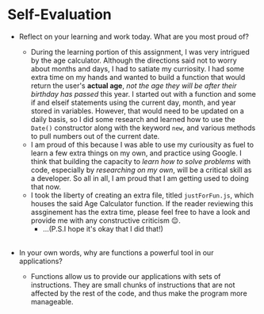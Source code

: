 # Self-Evaluation

- Reflect on your learning and work today. What are you most proud of?
    - During the learning portion of this assignment, I was very intrigued by the age calculator. Although the directions said not to worry about months and days, I had to satiate my curriosity. I had some extra time on my hands and wanted to build a function that would return the user's **actual age**, *not the age they will be after their birthday has passed* this year. I started out with a function and some if and elseif statements using the current day, month, and year stored in variables. However, that would need to be updated on a daily basis, so I did some research and learned how to use the `Date()` constructor along with the keyword `new`, and various methods to pull numbers out of the current date. 
    - I am proud of this because I was able to use my curiousity as fuel to learn a few extra things on my own, and practice using Google. I think that building the capacity to *learn how to solve problems* with code, especially by *researching on my own*,  will be a critical skill as a developer. So all in all, I am proud that I am getting used to doing that now. 
    - I took the liberty of creating an extra file, titled `justForFun.js`, which houses the said Age Calculator function. If the reader reviewing this assginement has the extra time, please feel free to have a look and provide me with any constructive criticism 😌. 
        - ...(P.S.I hope it's okay that I did that!)

    <br/>
- In your own words, why are functions a powerful tool in our applications?
    - Functions allow us to provide our applications with sets of instructions. They are small chunks of instructions that are not affected by the rest of the code, and thus make the program more manageable. 